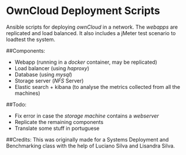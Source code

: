 # OwnCloud Deployment Scripts
Ansible scripts for deploying _ownCloud_ in a network. The _webapps_ are replicated and load balanced. It also includes a jMeter test scenario to loadtest the system.

##Components:
- Webapp (running in a _docker_ container, may be replicated)
- Load balancer (using _haproxy_)
- Database (using _mysql_)
- Storage server (_NFS_ Server)
- Elastic search + kibana (to analyse the metrics collected from all the machines)

##Todo:
 - Fix error in case the _storage machine_ contains a _webserver_
 - Replicate the remaining components
 - Translate some stuff in portuguese 

##Credits:
This was originally made for a Systems Deployment and Benchmarking class with the help of Luciano Silva and Lisandra Silva.
